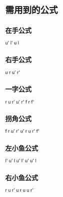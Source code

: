 

需用到的公式
=========

在手公式
---------
u' l' u l

右手公式
---------
u r u' r'


一字公式
---------
r u r' u' r' f r f'


拐角公式
---------
f r u' r' u' r u r' f'



左小鱼公式
---------
l' u' l u' l' u' u' l 


右小鱼公式
---------
r u r' u r u u r'

